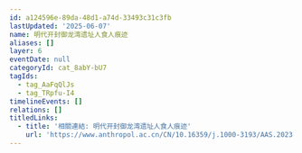 ```yaml
---
id: a124596e-89da-48d1-a74d-33493c31c3fb
lastUpdated: '2025-06-07'
name: 明代开封御龙湾遗址人食人痕迹
aliases: []
layer: 6
eventDate: null
categoryId: cat_8abY-bU7
tagIds:
  - tag_AaFqQlJs
  - tag_TRpfu-I4
timelineEvents: []
relations: []
titledLinks:
  - title: '相關連結: 明代开封御龙湾遗址人食人痕迹'
    url: 'https://www.anthropol.ac.cn/CN/10.16359/j.1000-3193/AAS.2023.0063'
---
```


